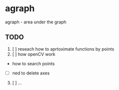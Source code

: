 # agraph
agraph - area under the graph

## TODO
1. [ ] reseach how to aprtoximate functions by points
2. [ ] how openCV work
  - how to search points
  - [ ] ned to delete axes
3. [ ] ...
